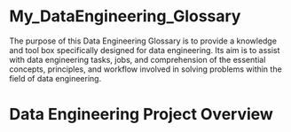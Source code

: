 # My_DataEngineering_Glossary
The purpose of this Data Engineering Glossary is to provide a knowledge and tool box specifically designed for data engineering. Its aim is to assist with data engineering tasks, jobs, and comprehension of the essential concepts, principles, and workflow involved in solving problems within the field of data engineering.


# **Data Engineering Project Overview**
